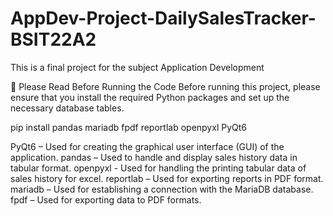 # AppDev-Project-DailySalesTracker-BSIT22A2
This is a final project for the subject Application Development


📌 Please Read Before Running the Code
Before running this project, please ensure that you install the required Python packages and set up the necessary database tables.

pip install pandas mariadb fpdf reportlab openpyxl PyQt6

PyQt6 – Used for creating the graphical user interface (GUI) of the application.
pandas – Used to handle and display sales history data in tabular format.
openpyxl - Used for handling the printing tabular data of sales history for excel.
reportlab – Used for exporting reports in PDF format.
mariadb – Used for establishing a connection with the MariaDB database.
fpdf – Used for exporting data to PDF formats.